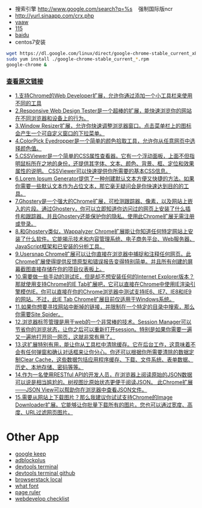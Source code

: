 - 搜索引擎 http://www.google.com/search?q=%s    强制国际版ncr
- http://yurl.sinaapp.com/crx.php
- [yaaw](https://chrome.google.com/webstore/detail/yaaw/hbjpfaalboebibgfmedmjijhbjapcnki?hl=zh-CN)
- [115](https://chrome.google.com/webstore/detail/115exporter/ojafklbojgenkohhdgdjeaepnbjffdjf)
- [baidu](https://github.com/acgotaku/BaiduExporter)
- centos7安装

```sh
wget https://dl.google.com/linux/direct/google-chrome-stable_current_x86_64.rpm
sudo yum install ./google-chrome-stable_current_*.rpm
google-chrome &
```

### [查看原文链接]( http://www.codeceo.com/article/15-chrome-extension.html?ref=myread)
- [1.支持Chrome的Web Developer扩展，允许你通过添加一个小工具栏来使用不同的工具](https://chrome.google.com/webstore/detail/web-developer/bfbameneiokkgbdmiekhjnmfkcnldhhm)
- [2.Responsive Web Design Tester是一个超棒的扩展，能快速浏览你的网站在不同浏览器和设备上的行为。](https://chrome.google.com/webstore/detail/responsive-web-design-tes/objclahbaimlfnbjdeobicmmlnbhamkg?hl=en%20)
- [3.Window Resizer扩展，允许你快速调整浏览器窗口。点击菜单栏上的图标会产生一个可自定义窗口的下拉菜单。](https://chrome.google.com/webstore/detail/window-resizer/kkelicaakdanhinjdeammmilcgefonfh?hl=en%20)
- [4.ColorPick Eyedropper是一个简单的颜色拾取工具，允许你从任意网页中选择颜色值。](https://chrome.google.com/webstore/detail/colorpick-eyedropper/ohcpnigalekghcmgcdcenkpelffpdolg?hl=en%20)
- [5.CSSViewer是一个简单的CSS属性查看器。它有一个浮动面板，上面不但指明鼠标所在之地的身份，还提供其字体、文本、颜色、背景、框、定位和效果属性的说明。 CSSViewer可以快速提供你所需要的基本CSS信息。](https://chrome.google.com/webstore/detail/cssviewer/ggfgijbpiheegefliciemofobhmofgce?hl=en) 
- [6.Lorem Ipsum Generator提供了一种创建默认文本方便又快捷的方法。如果你需要一些默认文本作为占位文本，那它毫无疑问会是你快速达到目的的工具。](https://chrome.google.com/webstore/detail/lorem-ipsum-generator-def/mcdcbjjoakogbcopinefncmkcamnfkdb?hl=en%20) 
- [7.Ghostery是一个强大的Chrome扩展，可检测跟踪器、像素，以及网站上嵌入的片段。通过Ghostery，你可以立即知道你访问过的网页上安装了什么插件和跟踪器。并且Ghostery还能保护你的隐私。使用此Chrome扩展无需注册或登录。](https://chrome.google.com/webstore/detail/ghostery/mlomiejdfkolichcflejclcbmpeaniij?hl=en%20)
- [8.和Ghostery类似，Wappalyzer Chrome扩展能让你知道任何特定网站上安装了什么软件。它能揭示技术和内容管理系统、电子商务平台、Web服务器、JavaScript框架和已安装的分析工具。](https://chrome.google.com/webstore/detail/wappalyzer/gppongmhjkpfnbhagpmjfkannfbllamg?hl=en%20)
- [9.Usersnap Chrome扩展可以让你直接在浏览器中捕捉和注释任何网页。此Chrome扩展使得提供反馈原型和错误报告变得特别简单。并且所有创建的屏幕截图直接存储在你的项目仪表板上。](https://chrome.google.com/webstore/detail/usersnap-annotate-screens/khehmhbaabkepkojebhcpjifcmojdmgd?hl=en%20)
- [10.需要做一些手动的测试IE，但是却不想安装任何的Internet Explorer版本？那就使用支持Chrome的IE Tab扩展吧，它可以直接在Chrome中使用IE渲染引擎模仿IE。你可以直接在你的Chrome浏览器中测试支持IE6、IE7、IE8和IE9的网站。不过，此IE Tab Chrome扩展目前仅适用于Windows系统。](https://chrome.google.com/webstore/detail/ie-tab/hehijbfgiekmjfkfjpbkbammjbdenadd?hl=en%20)
- [11.如果你想要寻找网站中断掉的链接，并限制在一个特定的目录中搜索，那么你需要Site Spider。](https://chrome.google.com/webstore/detail/site-spider-mark-ii/gedjofgioahckekhpgknhchelbpdogok?hl=en%20)
- [12.浏览器标签管理是用于web的一个非常棒的技术。Session Manager可以节省你的浏览状态，让你之后可以重新打开session。特别是如果你需要一遍又一遍地打开同一网页，这就非常有用了。](https://chrome.google.com/webstore/detail/session-manager/bbcnbpafconjjigibnhbfmmgdbbkcjfi?hl=en%20)
- [13.这扩展特别有用，能让你从工具栏中清除缓存。它在后台工作，这意味着不会有任何弹窗和确认对话框来让你分心。你还可以根据你所需要清除的数据定制Clear Cache，这些数据包括应用程序缓存、下载、文件系统、表单数据、历史、本地存储、密码等等。](https://chrome.google.com/webstore/detail/clear-cache/cppjkneekbjaeellbfkmgnhonkkjfpdn?hl=en%20)
- [14.作为一名使用RESTful API的开发人员，在浏览器上阅读原始的JSON数据可以说是相当尴尬的。树视图比原始状态更便于阅读JSON。 此Chrome扩展——JSON View可以帮助你在浏览器中查看JSON文件。](https://chrome.google.com/webstore/detail/jsonview/chklaanhfefbnpoihckbnefhakgolnmc?hl=en%20)
- [15.需要从网站上下载图片？那么我建议你试试支持Chrome的Image Downloader扩展。它能够让你批量下载所有的图片。您也可以通过宽度、高度、URL过滤网页图片。](https://chrome.google.com/webstore/search/image%20downloader)

# Other App
- [google keep](https://chrome.google.com/webstore/detail/google-keep-chrome-extens/lpcaedmchfhocbbapmcbpinfpgnhiddi)
- [adblockplus](https://downloads.adblockplus.org/devbuilds/adblockpluschrome/)
- [devtools terminal](https://chrome.google.com/webstore/detail/devtools-terminal/leakmhneaibbdapdoienlkifomjceknl)
- [devtools terminal github](https://github.com/petethepig/devtools-terminal)
- [browserstack local](https://chrome.google.com/webstore/detail/browserstack-local/mfiddfehmfdojjfdpfngagldgaaafcfo)
- [what font](https://chrome.google.com/webstore/detail/whatfont/jabopobgcpjmedljpbcaablpmlmfcogm)
- [page ruler](https://chrome.google.com/webstore/detail/page-ruler/jlpkojjdgbllmedoapgfodplfhcbnbpn)
- [webdevelop checklist](https://chrome.google.com/webstore/detail/web-developer-checklist/iahamcpedabephpcgkeikbclmaljebjp)

